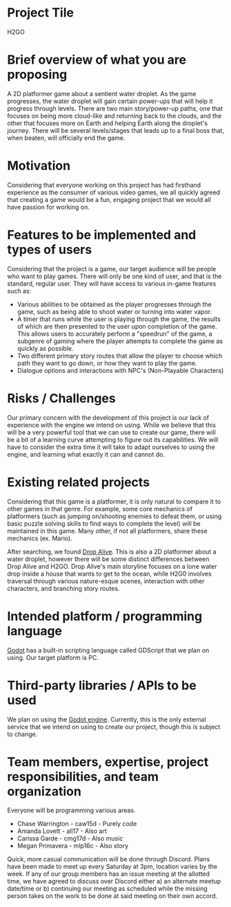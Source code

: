 # Project Tile
<!-- List the title of your project. -->
H2GO

# Brief overview of what you are proposing
<!-- A short description of the project you will develop. No more than 5 sentences.  -->
A 2D platformer game about a sentient water droplet. As the game progresses, the water droplet will gain certain power-ups that will help it progress through levels. There are two main story/power-up paths, one that focuses on being more cloud-like and returning back to the clouds, and the other that focuses more on Earth and helping Earth along the droplet's journey. There will be several levels/stages that leads up to a final boss that, when beaten, will officially end the game.

# Motivation
<!-- Briefly describe why you want to develop this project. -->
Considering that everyone working on this project has had firsthand experience as the consumer of various video games, we all quickly agreed that creating a game would be a fun, engaging project that we would all have passion for working on. 


# Features to be implemented and types of users
<!-- List the features you will implement and a list of types of users/roles if you plan to support different types of users (e.g., regular user, admin, student, coach, etc.) and list the features that each role will be able to access. Be as detailed as possible.  -->
Considering that the project is a game, our target audience will be people who want to play games. 
There will only be one kind of user, and that is the standard, regular user. They will have access to various in-game features such as: 
    
   * Various abilities to be obtained as the player progresses through the game, such as being able to shoot water or turning into water vapor.
   * A timer that runs while the user is playing through the game, the results of which are then presented to the user upon completion of the game. This allows users to accurately perform a "speedrun" of the game, a subgenre of gaming where the player attempts to complete the game as quickly as possible.
   * Two different primary story routes that allow the player to choose which path they want to go down, or how they want to play the game. 
   * Dialogue options and interactions with NPC's (Non-Playable Characters)

# Risks / Challenges
<!-- List any factor that can prevent you from implementing all the features and completing your project. -->
Our primary concern with the development of this project is our lack of experience with the engine we intend on using. While we believe that this will be a very powerful tool that we can use to create our game, there will be a bit of a learning curve attempting to figure out its capabilities. We will have to consider the extra time it will take to adapt ourselves to using the engine, and learning what exactly it can and cannot do.

# Existing related projects
<!-- Do some research to find out if similar applications already exist. If there are similar applications, please mention them (put a link or reference to where you found them) and mention how your application will be different/better than existing projects.  -->
Considering that this game is a platformer, it is only natural to compare it to other games in that genre. For example, some core mechanics of platformers (such as jumping on/shooting enemies to defeat them, or using basic puzzle solving skills to find ways to complete the level) will be maintained in this game. Many other, if not all platformers, share these mechanics (ex. Mario).

After searching, we found [Drop Alive](https://store.steampowered.com/app/513450/Drop_Alive/).
This is also a 2D platformer about a water droplet, however there will be some distinct differences between Drop Alive and H2GO. Drop Alive's main storyline focuses on a lone water drop inside a house that wants to get to the ocean, while H2G0 involves traversal through various nature-esque scenes, interaction with other characters, and branching story routes.  

# Intended platform / programming language
<!-- (e.g., iOS, Android, Web, Python, C++, Java, JavaScript, etc.) -->
[Godot](https://godotengine.org/) has a built-in scripting language called GDScript that we plan on using. Our target platform is PC.

# Third-party libraries / APIs to be used
<!-- Please mention any external Web service, library, database, web server, web container, application server, specialized hardware, etc. that you plan to use in your project, to the best of your abilities. -->
We plan on using the [Godot engine](https://godotengine.org/). Currently, this is the only external service that we intend on using to create our project, though this is subject to change.

# Team members, expertise, project responsibilities, and team organization
<!-- List the team members, their FSU IDs, and each member’s expertise, such as the programming languages, databases, mobile programming, platforms, APIs, etc. each is comfortable with. Mention who will do what during the project. Mention also how your team will be organized (e.g., will you have a manager in charge of delegating tasks or will you decide together based on interests/skills?), what will be your communication like (will you use Slack, Canvas or something similar to communicate? How often will you meet in person?), etc. -->
Everyone will be programming various areas.
* Chase Warrington - caw15d - Purely code
* Amanda Lovett - all17 - Also art
* Carissa Garde - cmg17d - Also music
* Megan Primavera - mlp16c - Also story

Quick, more casual communication will be done through Discord. Plans have been made to meet up every Saturday at 3pm, location varies by the week. If any of our group members has an issue meeting at the allotted time, we have agreed to discuss over Discord either a) an alternate meetup date/time or b) continuing our meeting as scheduled while the missing person takes on the work to be done at said meeting on their own accord.
